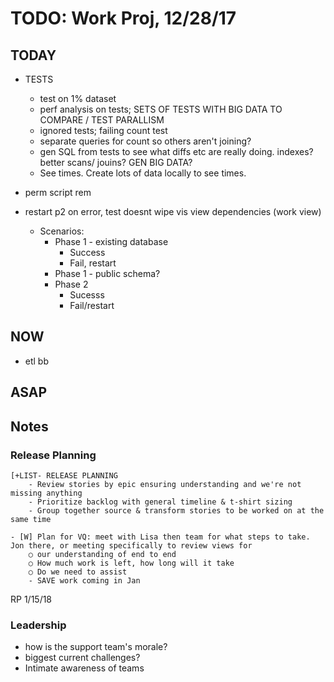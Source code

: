 # TODO: Work Proj, 12/28/17

## TODAY

- TESTS
    - test on 1% dataset
    - perf analysis on tests; SETS OF TESTS WITH BIG DATA TO COMPARE / TEST PARALLISM
    - ignored tests; failing count test
    - separate queries for count so others aren't joining?
    - gen SQL from tests to see what diffs etc are really doing. indexes? better scans/ jouins? GEN BIG DATA?
    - See times. Create lots of data locally to see times. 

- perm script rem
- restart p2 on error, test doesnt wipe vis view dependencies (work view)
    - Scenarios:
        - Phase 1 - existing database
            - Success
            - Fail, restart
        - Phase 1 - public schema?
        - Phase 2 
            - Sucesss
            - Fail/restart 


## NOW

+ etl bb 


## ASAP
    

## Notes 

### Release Planning

    [+LIST- RELEASE PLANNING
        - Review stories by epic ensuring understanding and we're not missing anything
        - Prioritize backlog with general timeline & t-shirt sizing
        - Group together source & transform stories to be worked on at the same time

    - [W] Plan for VQ: meet with Lisa then team for what steps to take. Jon there, or meeting specifically to review views for 
        ○ our understanding of end to end
        ○ How much work is left, how long will it take
        ○ Do we need to assist
        - SAVE work coming in Jan



RP 1/15/18


### Leadership

- how is the support team's morale?
- biggest current challenges?
- Intimate awareness of teams